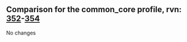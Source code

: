## Comparison for the common_core profile, rvn: [352](https://github.com/PRO100KatYT/FortniteProfileRevisions/tree/main/profiles/common_core/352%20common_core.json)-[354](https://github.com/PRO100KatYT/FortniteProfileRevisions/tree/main/profiles/common_core/354%20common_core.json)

No changes
